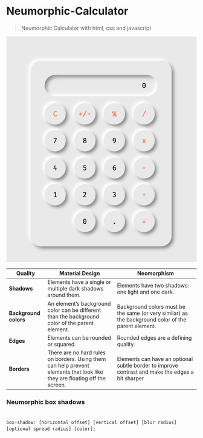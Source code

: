 # Neumorphic-Calculator
> Neumorphic Calculator with html, css and javascript

<img src="https://github.com/priya-jain-dev/Neumorphic-Calculator/blob/master/images/calculator.png">
<table class="has-fixed-layout"><thead><tr><th>Quality</th><th>Material Design</th><th>Neomorphism</th></tr></thead><tbody><tr><td><strong>Shadows</strong></td><td>Elements have&nbsp;a&nbsp;single or multiple dark shadows around them.&nbsp;</td><td>Elements have two shadows: one&nbsp;light and one dark.</td></tr><tr><td><strong>Background colors</strong></td><td>An element’s background color can be different than the background color of the parent element.</td><td>Background colors&nbsp;must be the same&nbsp;(or&nbsp;very similar) as the&nbsp;background&nbsp;color of the parent element.</td></tr><tr><td><strong>Edges</strong></td><td>Elements can be rounded or squared.</td><td>Rounded edges are a defining quality.</td></tr><tr><td><strong>Borders</strong></td><td>There are no hard rules on borders. Using them can help prevent elements that look like they are floating off the screen.</td><td>Elements can have an optional subtle border to improve contrast and make the edges a bit sharper</td></tr></tbody></table>

### Neumorphic box shadows
<code>
box-shadow: [horizontal offset] [vertical offset] [blur radius] [optional spread radius] [color];
</code>